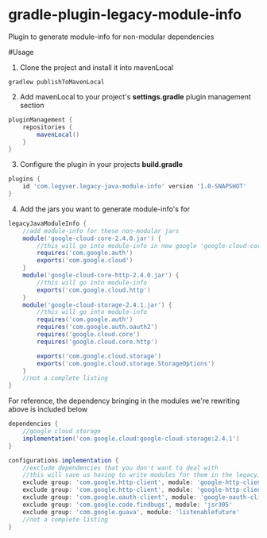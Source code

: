 # gradle-plugin-legacy-module-info
Plugin to generate module-info for non-modular dependencies

#Usage
1. Clone the project and install it into mavenLocal
```shell
gradlew publishToMavenLocal
```
2. Add mavenLocal to your project's **settings.gradle** plugin management section
```groovy
pluginManagement {
    repositories {
        mavenLocal()
    }
}
```
3. Configure the plugin in your projects **build.gradle**
```groovy
plugins {
    id 'com.legyver.legacy-java-module-info' version '1.0-SNAPSHOT'
}
```
4. Add the jars you want to generate module-info's for
```groovy
legacyJavaModuleInfo {
    //add module-info for these non-modular jars
    module('google-cloud-core-2.4.0.jar') {
        //this will go into module-info in new google 'google-cloud-core-2.4.0.jar'
        requires('com.google.auth')
        exports('com.google.cloud')
    }
    module('google-cloud-core-http-2.4.0.jar') {
        //this will go into module-info
        exports('com.google.cloud.http')
    }
    module('google-cloud-storage-2.4.1.jar') {
        //this will go into module-info
        requires('com.google.auth')
        requires('com.google.auth.oauth2')
        requires('google.cloud.core')
        requires('google.cloud.core.http')

        exports('com.google.cloud.storage')
        exports('com.google.cloud.storage.StorageOptions')
    }
    //not a complete listing
}
```

For reference, the dependency bringing in the modules we're rewriting above is included below
```groovy
dependencies {
    //google cloud storage
    implementation('com.google.cloud:google-cloud-storage:2.4.1')
}

configurations.implementation {
    //exclude dependencies that you don't want to deal with
    //this will save us having to write modules for them in the legacyJavaModuleInfo closure
    exclude group: 'com.google.http-client', module: 'google-http-client-apache-v2'
    exclude group: 'com.google.http-client', module: 'google-http-client-appengine'
    exclude group: 'com.google.oauth-client', module: 'google-oauth-client'
    exclude group: 'com.google.code.findbugs', module: 'jsr305'
    exclude group: 'com.google.guava', module: 'listenablefuture'
    //not a complete listing
}

```
